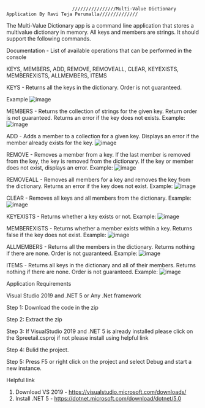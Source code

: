                             ////////////////Multi-Value Dictionary Application By Ravi Teja Perumalla//////////////
                            
The Multi-Value Dictionary app is a command line application that stores a multivalue dictionary in memory. All keys and members are strings.
It should support the following commands.

Documentation - 
List of available operations that can be performed in the console

KEYS, MEMBERS, ADD, REMOVE, REMOVEALL, CLEAR, KEYEXISTS, MEMBEREXISTS, ALLMEMBERS, ITEMS


KEYS - 
Returns all the keys in the dictionary. Order is not guaranteed.

Example
![image](https://user-images.githubusercontent.com/9721887/138008653-e8d62d53-b90e-4ceb-8db4-2cded94269b2.png)

MEMBERS - 
Returns the collection of strings for the given key. Return order is not guaranteed. Returns an error if the key does not exists.
Example:
![image](https://user-images.githubusercontent.com/9721887/138008691-f9494814-786e-450d-b98e-3d9cfcd53433.png)


ADD - 
Adds a member to a collection for a given key. Displays an error if the member already exists for the key.
![image](https://user-images.githubusercontent.com/9721887/138008712-d58ed628-3442-434e-9baa-faee2c0e7859.png)


REMOVE - 
Removes a member from a key. If the last member is removed from the key, the key is removed from the dictionary. If the key or member does not exist, displays an
error.
Example:
![image](https://user-images.githubusercontent.com/9721887/138008734-43cf02af-ea47-4b18-a2f7-da06434c4e57.png)


REMOVEALL - 
Removes all members for a key and removes the key from the dictionary. Returns an error if the key does not exist.
Example:
![image](https://user-images.githubusercontent.com/9721887/138008747-e1896fbf-6d89-44ac-9f8a-80a68ebcaf9e.png)


CLEAR - 
Removes all keys and all members from the dictionary.
Example:
![image](https://user-images.githubusercontent.com/9721887/138008756-1b2ed250-1d22-48c2-a20f-5bdb9a7b8864.png)


KEYEXISTS - 
Returns whether a key exists or not.
Example:
![image](https://user-images.githubusercontent.com/9721887/138008778-fe32416b-e8ec-47df-9606-980d0464cc4d.png)


MEMBEREXISTS - 
Returns whether a member exists within a key. Returns false if the key does not exist.
Example:
![image](https://user-images.githubusercontent.com/9721887/138008794-eb2a922a-6300-4c99-9ef2-902421c2625c.png)

ALLMEMBERS - 
Returns all the members in the dictionary. Returns nothing if there are none. Order is not guaranteed.
Example:
![image](https://user-images.githubusercontent.com/9721887/138008809-978c6134-2ba0-4132-84a1-f515c6a00d7c.png)



ITEMS - 
Returns all keys in the dictionary and all of their members. Returns nothing if there are none. Order is not guaranteed.
Example:
![image](https://user-images.githubusercontent.com/9721887/138008840-cc78ad9a-54c8-46ee-a330-03f773ab0d33.png)

Application Requirements

Visual Studio 2019 and .NET 5 or Any .Net framework 

Step 1: Download the code in the zip

Step 2: Extract the zip 

Step 3: If VisualStudio 2019 and .NET 5 is already installed please click on the Spreetail.csproj if not please install using helpful link

Step 4: Bulid the project. 

Step 5: Press F5 or right click on the project and select Debug and start a new instance.


Helpful link
1. Download VS 2019 - https://visualstudio.microsoft.com/downloads/
2. Install .NET 5 - https://dotnet.microsoft.com/download/dotnet/5.0
